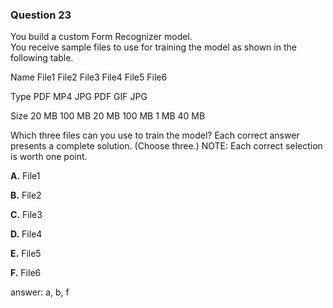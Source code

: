 ### Question 23

You build a custom Form Recognizer model.  
You receive sample files to use for training the model as shown in the following table.

Name
File1
File2
File3
File4
File5
File6

Type
PDF
MP4
JPG
PDF
GIF
JPG

Size
20 MB
100 MB
20 MB
100 MB
1 MB
40 MB

Which three files can you use to train the model? Each correct answer presents a complete solution. (Choose three.) NOTE: Each correct selection is worth one point.

**A.** File1

**B.** File2

**C.** File3

**D.** File4

**E.** File5

**F.** File6

answer: a, b, f

